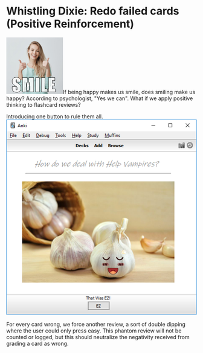 # Whistling Dixie: Redo failed cards (Positive Reinforcement)

<img src="https://github.com/lovac42/WhistlingDixie/blob/master/screenshots/smile.png?raw=true">If being happy makes us smile, does smiling make us happy? According to psychologist, "Yes we can". What if we apply positive thinking to flashcard reviews?

Introducing one button to rule them all.  
<img src="https://github.com/lovac42/WhistlingDixie/blob/master/screenshots/ez.png?raw=true">

For every card wrong, we force another review, a sort of double dipping where the user could only press easy. This phantom review will not be counted or logged, but this should neutralize the negativity received from grading a card as wrong.

